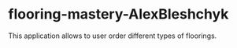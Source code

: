 # flooring-mastery-AlexBleshchyk
This application allows to user order different types of floorings.
